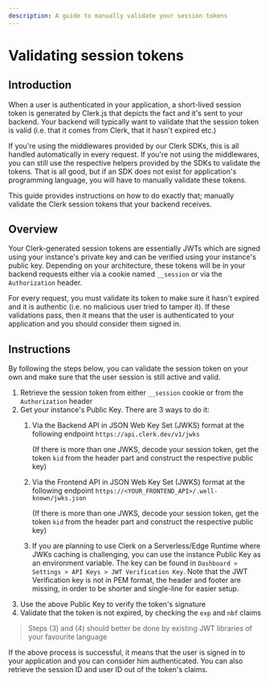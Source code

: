 ```yaml
---
description: A guide to manually validate your session tokens
---
```


# Validating session tokens

## Introduction

When a user is authenticated in your application, a short-lived session token is generated by Clerk.js that depicts the fact and it's sent to your backend. Your backend will typically want to validate that the session token is valid (i.e. that it comes from Clerk, that it hasn't expired etc.)

If you're using the middlewares provided by our Clerk SDKs, this is all handled automatically in every request. If you're not using the middlewares, you can still use the respective helpers provided by the SDKs to validate the tokens. That is all good, but if an SDK does not exist for application's programming language, you will have to manually validate these tokens.

This guide provides instructions on how to do exactly that; manually validate the Clerk session tokens that your backend receives.

## Overview

Your Clerk-generated session tokens are essentially JWTs which are signed using your instance's private key and can be verified using your instance's public key. Depending on your architecture, these tokens will be in your backend requests either via a cookie named `__session` or via the `Authorization` header.

For every request, you must validate its token to make sure it hasn't expired and it is authentic (i.e. no malicious user tried to tamper it). If these validations pass, then it means that the user is authenticated to your application and you should consider them signed in.

## Instructions

By following the steps below, you can validate the session token on your own and make sure that the user session is still active and valid.

1. Retrieve the session token from either  `__session` cookie or from the `Authorization` header&#x20;
2. Get your instance's Public Key. There are 3 ways to do it:
   1.  Via the Backend API in JSON Web Key Set (JWKS) format at the following endpoint `https://api.clerk.dev/v1/jwks`

       (If there is more than one JWKS, decode your session token, get the token `kid` from the header part and construct the respective public key)
   2.  Via the Frontend API in JSON Web Key Set (JWKS) format at the following endpoint `https://<YOUR_FRONTEND_API>/.well-known/jwks.json`

       (If there is more than one JWKS, decode your session token, get the token `kid` from the header part and construct the respective public key)
   3. If you are planning to use Clerk on a Serverless/Edge Runtime where JWKs caching is challenging, you can use the instance Public Key as an environment variable. The key can be found in `Dashboard > Settings > API Keys > JWT Verification Key`. Note that the JWT Verification key is not in PEM format, the header and footer are missing, in order to be shorter and single-line for easier setup.
3. Use the above Public Key to verify the token's signature
4. Validate that the token is not expired, by checking the `exp` and `nbf` claims

> Steps (3) and (4) should better be done by existing JWT libraries of your favourite language&#x20;

If the above process is successful, it means that the user is signed in to your application and you can consider him authenticated. You can also retrieve the session ID and user ID out of the token's claims.
